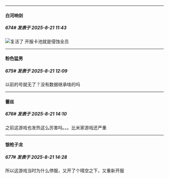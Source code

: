 ﻿
*****

####  白河响剑  
##### 674#       发表于 2025-8-21 11:43

<img src="https://static.stage1st.com/image/smiley/face2017/067.png" referrerpolicy="no-referrer">复活了 开服卡池就是侵蚀全员


*****

####  粉色猛男  
##### 675#       发表于 2025-8-21 12:09

以前的号就无了？没有数据继承啥的吗


*****

####  蕾丝  
##### 676#       发表于 2025-8-21 14:10

之前这游戏也发热这么厉害吗。。。比米家游戏还严重


*****

####  银枪子龙  
##### 677#       发表于 2025-8-21 14:28

所以这游戏当时为什么停服，又开了个晴空之下，又重新开服

